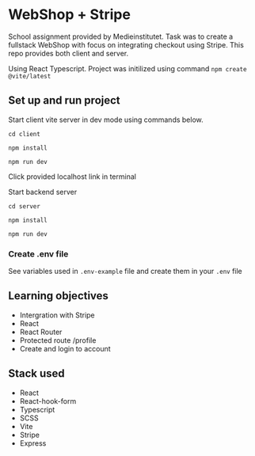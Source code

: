 # WebShop + Stripe

School assignment provided by Medieinstitutet. Task was to create a fullstack WebShop with focus on integrating checkout using Stripe. This repo provides both client and server.

Using React Typescript. Project was initilized using command `npm create @vite/latest`

## Set up and run project

Start client vite server in dev mode using commands below.

`cd client`

`npm install`

`npm run dev`

Click provided localhost link in terminal

Start backend server

`cd server`

`npm install`

`npm run dev`

### Create .env file

See variables used in `.env-example` file and create them in your `.env` file

## Learning objectives

- Intergration with Stripe
- React
- React Router
- Protected route /profile
- Create and login to account

## Stack used

- React
- React-hook-form
- Typescript
- SCSS
- Vite
- Stripe
- Express
